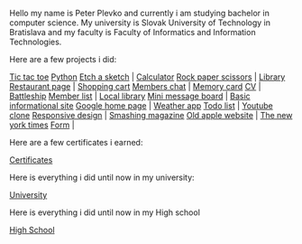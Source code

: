 Hello my name is Peter Plevko and currently i am studying bachelor in computer science. My university is Slovak University of Technology in Bratislava and my faculty is Faculty of Informatics and Information Technologies. 

Here are a few projects i did: 

[Tic tac toe](https://github.com/PeterPlevko/Tic-tac-toe) [Python](https://github.com/PeterPlevko/Python)
[Etch a sketch](https://peterplevko.github.io/Etch-a-Sketch/) | [Calculator](https://peterplevko.github.io/Calculator/)
[Rock paper scissors](https://peterplevko.github.io/Rock-Paper-Scissors/) | [Library](https://peterplevko.github.io/Library/)
[Restaurant page](https://peterplevko.github.io/Restaurant-Page/) | [Shopping cart](https://github.com/PeterPlevko/Shopping-cart)
[Members chat](https://github.com/PeterPlevko/Members-chat) | [Memory card](https://github.com/PeterPlevko/Memory-card)
[CV](https://github.com/PeterPlevko/CV) | [Battleship](https://github.com/PeterPlevko/Battleship)
[Member list](https://github.com/PeterPlevko/Member-list) | [Local library](https://github.com/PeterPlevko/Local-library)
[Mini message board](https://github.com/PeterPlevko/Mini-message-board) | [Basic informational site](https://github.com/PeterPlevko/Basic-informational-site)
[Google home page](https://github.com/PeterPlevko/Google-home-page) | [Weather app](https://github.com/PeterPlevko/Weather-app)
[Todo list](https://github.com/PeterPlevko/Todo-list) | [Youtube clone](https://github.com/PeterPlevko/Youtube-clone)
[Responsive design](https://github.com/PeterPlevko/Responsive-design) | [Smashing magazine](https://github.com/PeterPlevko/Smashing-magazine)
[Old apple website](https://github.com/PeterPlevko/Old-apple-website) | [The new york times](https://github.com/PeterPlevko/The-new-york-times)
[Form](https://github.com/PeterPlevko/Form) | 

Here are a few certificates i earned: 

[Certificates](https://github.com/PeterPlevko/Certificates)

Here is everything i did until now in my university: 

[University](https://github.com/PeterPlevko/STU-FIIT)

Here is everything i did until now in my High school

[High School](https://github.com/PeterPlevko/Gymnazium-JMH-Cadca)
